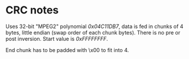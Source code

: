 # CRC notes

Uses 32-bit "MPEG2" polynomial _0x04C11DB7_, data is fed in chunks of 4 bytes,
little endian (swap order of each chunk bytes). There is no pre or post inversion. Start value is _0xFFFFFFFF_.

End chunk has to be padded with \x00 to fit into 4.